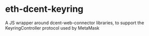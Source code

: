 # eth-dcent-keyring
A JS wrapper around dcent-web-connector libraries, to support the KeyringController protocol used by MetaMask
